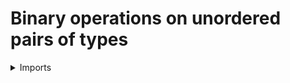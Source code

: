 #  Binary operations on unordered pairs of types

<details><summary>Imports</summary>
```agda
module foundation.binary-operations-unordered-pairs-of-types where

open import foundation.products-unordered-pairs-of-types
open import foundation.universe-levels
open import foundation.unordered-pairs
```
</details>

## Idea

A binary operation on an unordered pair of types A indexed by a 2-element type I is a map `((i : I) → A i) →  B`.

## Definition

```agda
binary-operation-unordered-pair-types :
  {l1 l2 : Level} (A : unordered-pair (UU l1)) (B : UU l2) → UU (l1 ⊔ l2)
binary-operation-unordered-pair-types A B = product-unordered-pair-types A → B
```
